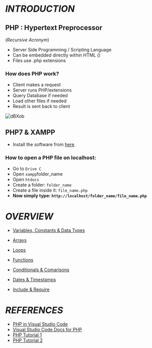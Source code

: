 # *INTRODUCTION*
## PHP : Hypertext Preprocessor 
(*Recursive Acronym*)
- Server Side Programming / Scripting Language
- Can be embedded directly within HTML (<?php?>)
- Files use .php extensions

### How does PHP work?
- Client makes a request
- Server runs PHP/extensions
- Query Database if needed
- Load other files if needed
- Result is sent back to client

![dBXob](https://user-images.githubusercontent.com/61280281/84816005-7faaaf80-b031-11ea-92ae-15df3885c06f.gif)


## PHP7 & XAMPP
* Install the software from [here](https://www.apachefriends.org/index.html).

### How to open a PHP file on localhost:
* Go to `Drive C`
* Open `xampp`folder_name
* Open `htdocs`
* Create a folder: `folder_name`
* Create a file inside it: `file_name.php`
* **Now simply type: `http://localhost/folder_name/file_name.php`**


# *OVERVIEW*
* [Variables, Constants & Data Types](https://github.com/tusharnankani/PHP_Basics/blob/master/0.%20VariablesAndDataTypes.php)

* [Arrays](https://github.com/tusharnankani/PHP_Basics/blob/master/1.%20Arrays.php)

* [Loops](https://github.com/tusharnankani/PHP_Basics/blob/master/2.%20Loops.php)

* [Functions](https://github.com/tusharnankani/PHP_Basics/blob/master/3.%20Functions.php)

*  [Conditionals & Comarisons](https://github.com/tusharnankani/PHP_Basics/blob/master/4.%20ConditionalsAndComarisons.php)

* [Dates & Timestamps](https://github.com/tusharnankani/PHP_Basics/blob/master/5.%20DatesAndTimestamps.php)

* [Include & Require](https://github.com/tusharnankani/PHP_Basics/tree/master/website1)







# *REFERENCES*
* [PHP in Visual Studio Code](https://www.youtube.com/watch?time_continue=1&v=HBQuRPTim3A&feature=emb_logo)
* [Visual Studio Code Docs for PHP](https://code.visualstudio.com/docs/languages/php)
* [PHP Tutorial 1](https://www.youtube.com/playlist?list=PLillGF-Rfqbap2IB6ZS4BBBcYPagAjpjn
)
* [PHP Tutorial 2](https://www.youtube.com/playlist?list=PLu0W_9lII9aikXkRE0WxDt1vozo3hnmtR)
